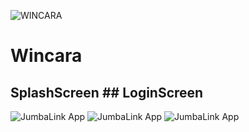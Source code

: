 ![WINCARA](https://github.com/rukenya321/Wincara/assets/131617952/ec99796d-d91c-48f2-9d55-34b53b63ed7a)


# Wincara
## SplashScreen ## LoginScreen
![JumbaLink App](https://github.com/rukenya321/Wincara/assets/131617952/a094a4dc-afc2-4d1c-ad30-9b2014a97a64) ![JumbaLink App](https://github.com/rukenya321/Wincara/assets/131617952/b8e9b02e-779b-428e-850d-56620f64ca9d) ![JumbaLink App](https://github.com/rukenya321/Wincara/assets/131617952/2a9f10d1-e44b-431a-98c9-aacc895e857b)




